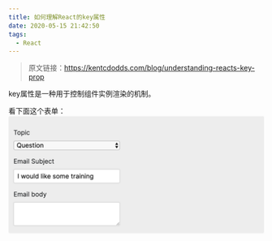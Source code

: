 ```yaml
---
title: 如何理解React的key属性
date: 2020-05-15 21:42:50
tags:
  - React
---
```


> 原文链接：https://kentcdodds.com/blog/understanding-reacts-key-prop

key属性是一种用于控制组件实例渲染的机制。

看下面这个表单：
![](./understanding-react-key-prop/01.png)
